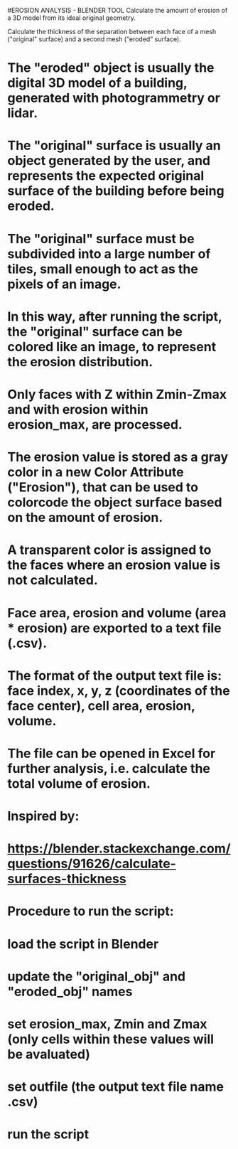 #EROSION ANALYSIS - BLENDER TOOL
Calculate the amount of erosion of a 3D model from its ideal original geometry.

Calculate the thickness of the separation between each face of a mesh ("original" surface) and a second mesh ("eroded" surface).
# The "eroded" object is usually the digital 3D model of a building, generated with photogrammetry or lidar.
# The "original" surface is usually an object generated by the user, and represents the expected original surface of the building before being eroded.
# The "original" surface must be subdivided into a large number of tiles, small enough to act as the pixels of an image.
# In this way, after running the script, the "original" surface can be colored like an image, to represent the erosion distribution.  

# Only faces with Z within Zmin-Zmax and with erosion within erosion_max, are processed.
# The erosion value is stored as a gray color in a new Color Attribute ("Erosion"), that can be used to colorcode the object surface based on the amount of erosion.
# A transparent color is assigned to the faces where an erosion value is not calculated.
# Face area, erosion and volume (area * erosion) are exported to a text file (.csv).
# The format of the output text file is: face index, x, y, z (coordinates of the face center), cell area, erosion, volume.
# The file can be opened in Excel for further analysis, i.e. calculate the total volume of erosion.

# Inspired by:
# https://blender.stackexchange.com/questions/91626/calculate-surfaces-thickness

# Procedure to run the script:
#  load the script in Blender
#  update the "original_obj" and "eroded_obj" names
#  set erosion_max, Zmin and Zmax (only cells within these values will be avaluated)
#  set outfile (the output text file name .csv)
#  run the script

